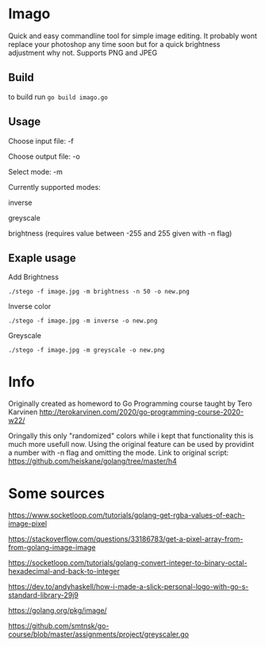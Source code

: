 # Imago
Quick and easy commandline tool for simple image editing. It probably wont replace 
your photoshop any time soon but for a quick brightness adjustment why not. Supports
PNG and JPEG

## Build
to build run ```go build imago.go```


## Usage
Choose input file: -f

Choose output file: -o

Select mode: -m

Currently supported modes:

inverse

greyscale

brightness (requires value between -255 and 255 given with -n flag)

## Exaple usage
Add Brightness
```
./stego -f image.jpg -m brightness -n 50 -o new.png
```

Inverse color
```
./stego -f image.jpg -m inverse -o new.png
```

Greyscale
```
./stego -f image.jpg -m greyscale -o new.png
```

# Info
Originally created as homeword to Go Programming course taught by Tero Karvinen http://terokarvinen.com/2020/go-programming-course-2020-w22/

Oringally this only "randomized" colors while i kept that functionality this is much 
more usefull now. Using the original feature can be used by providint a number with -n flag and omitting the mode.
Link to original script: https://github.com/heiskane/golang/tree/master/h4

# Some sources
https://www.socketloop.com/tutorials/golang-get-rgba-values-of-each-image-pixel

https://stackoverflow.com/questions/33186783/get-a-pixel-array-from-from-golang-image-image

https://socketloop.com/tutorials/golang-convert-integer-to-binary-octal-hexadecimal-and-back-to-integer

https://dev.to/andyhaskell/how-i-made-a-slick-personal-logo-with-go-s-standard-library-29j9

https://golang.org/pkg/image/

https://github.com/smtnsk/go-course/blob/master/assignments/project/greyscaler.go
